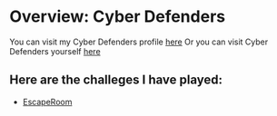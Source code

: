 # Overview: Cyber Defenders
You can visit my Cyber Defenders profile [here](https://cyberdefenders.org/Osi135)
Or you can visit Cyber Defenders yourself [here](https://cyberdefenders.org)

## Here are the challeges I have played:
- [EscapeRoom ](EscapeRoom.md)
